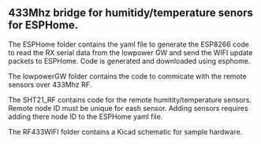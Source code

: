 ## 433Mhz bridge for humitidy/temperature senors for ESPHome.
The ESPHome folder contains the yaml file to generate the ESP8266 code to read the RX serial data from the lowpower GW and send the WIFI update packets to ESPHome. Code is generated and downloaded using esphome.

The lowpowerGW folder contains the code to commicate with the remote sensors over 433Mhz RF. 

The SHT21_RF contains code for the remote humitity/temperature sensors. Remote node ID must be unique for eash sensor. Adding sensors requires adding there node ID to the ESPHome yaml file.


The RF433WIFI folder contains a Kicad schematic for sample hardware.

